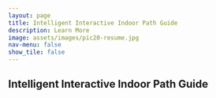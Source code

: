 ```yaml
---
layout: page
title: Intelligent Interactive Indoor Path Guide
description: Learn More
image: assets/images/pic20-resume.jpg
nav-menu: false
show_tile: false
---
```


<!-- Main -->
<div id="main" class="alt">
<h2>Intelligent Interactive Indoor Path Guide</h2>